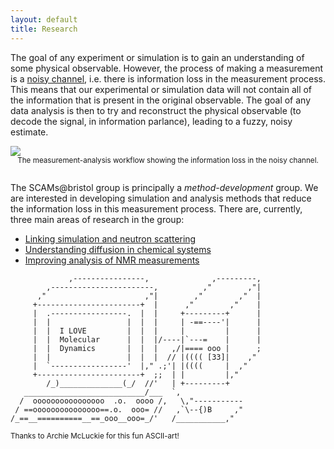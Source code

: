 ```yaml
---
layout: default
title: Research
---
```


The goal of any experiment or simulation is to gain an understanding of some physical observable. 
However, the process of making a measurement is a [noisy channel](https://en.wikipedia.org/wiki/Noisy-channel_coding_theorem), i.e. there is information loss in the measurement process. 
This means that our experimental or simulation data will not contain all of the information that is present in the original observable. 
The goal of any data analysis is then to try and reconstruct the physical observable (to decode the signal, in information parlance), leading to a fuzzy, noisy estimate. 

<picture>
  <source srcset="/assets/img/noisy_channel.png" media="(prefers-color-scheme: dark)">
  <img src="/assets/img/noisy_channel_light.png">
</picture>
<center>
  <small>
    The measurement-analysis workflow showing the information loss in the noisy channel.
    <br>
    <br>
  </small>
</center>

The SCAMs@bristol group is principally a *method-development* group. 
We are interested in developing simulation and analysis methods that reduce the information loss in this measurement process. 
There are, currently, three main areas of research in the group: 

- [Linking simulation and neutron scattering](./neutrons/)
- [Understanding diffusion in chemical systems](./diffusion/)
- [Improving analysis of NMR measurements](./nmr/)

```
             ,----------------,              ,---------,
        ,-----------------------,          ,"        ,"|
      ,"                      ,"|        ,"        ,"  |
     +-----------------------+  |      ,"        ,"    |
     |  .-----------------.  |  |     +---------+      |
     |  |                 |  |  |     | -==----'|      |
     |  |  I LOVE         |  |  |     |         |      |
     |  |  Molecular      |  |  |/----|`---=    |      |
     |  |  Dynamics       |  |  |   ,/|==== ooo |      ;
     |  |                 |  |  |  // |(((( [33]|    ,"
     |  `-----------------'  |," .;'| |((((     |  ,"
     +-----------------------+  ;;  | |         |,"     
        /_)______________(_/  //'   | +---------+
   ___________________________/___  `,
  /  oooooooooooooooo  .o.  oooo /,   \,"-----------
 / ==ooooooooooooooo==.o.  ooo= //   ,`\--{)B     ,"
/_==__==========__==_ooo__ooo=_/'   /___________,"

```
<small>Thanks to Archie McLuckie for this fun ASCII-art!</small>

